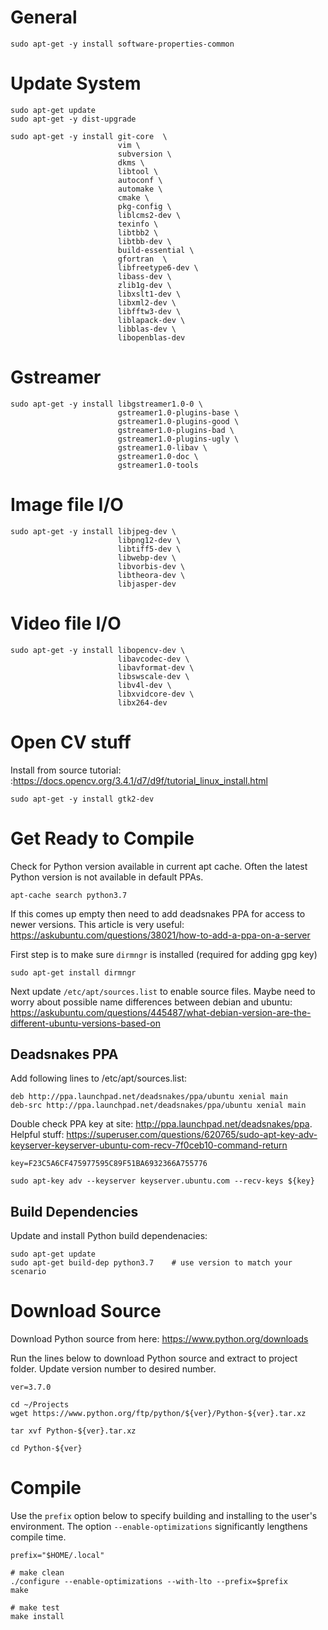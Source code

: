 

# General

    sudo apt-get -y install software-properties-common

# Update System

    sudo apt-get update
    sudo apt-get -y dist-upgrade

    sudo apt-get -y install git-core  \
                            vim \
                            subversion \
                            dkms \
                            libtool \
                            autoconf \
                            automake \
                            cmake \
                            pkg-config \
                            liblcms2-dev \
                            texinfo \
                            libtbb2 \
                            libtbb-dev \
                            build-essential \
                            gfortran  \
                            libfreetype6-dev \
                            libass-dev \
                            zlib1g-dev \
                            libxslt1-dev \
                            libxml2-dev \
                            libfftw3-dev \
                            liblapack-dev \
                            libblas-dev \
                            libopenblas-dev

# Gstreamer

    sudo apt-get -y install libgstreamer1.0-0 \
                            gstreamer1.0-plugins-base \
                            gstreamer1.0-plugins-good \
                            gstreamer1.0-plugins-bad \
                            gstreamer1.0-plugins-ugly \
                            gstreamer1.0-libav \
                            gstreamer1.0-doc \
                            gstreamer1.0-tools

# Image file I/O

    sudo apt-get -y install libjpeg-dev \
                            libpng12-dev \
                            libtiff5-dev \
                            libwebp-dev \
                            libvorbis-dev \
                            libtheora-dev \
                            libjasper-dev

# Video file I/O

    sudo apt-get -y install libopencv-dev \
                            libavcodec-dev \
                            libavformat-dev \
                            libswscale-dev \
                            libv4l-dev \
                            libxvidcore-dev \
                            libx264-dev


# Open CV stuff


Install from source tutorial: :https://docs.opencv.org/3.4.1/d7/d9f/tutorial_linux_install.html

    sudo apt-get -y install gtk2-dev



# Get Ready to Compile

Check for Python version available in current apt cache. Often the latest Python version is not
available in default PPAs.

    apt-cache search python3.7

If this comes up empty then need to add deadsnakes PPA for access to newer versions.
This article is very useful: https://askubuntu.com/questions/38021/how-to-add-a-ppa-on-a-server

First step is to make sure `dirmngr` is installed (required for adding gpg key)

    sudo apt-get install dirmngr

Next update `/etc/apt/sources.list` to enable source files.  Maybe need to worry about possible
name differences between debian and ubuntu: https://askubuntu.com/questions/445487/what-debian-version-are-the-different-ubuntu-versions-based-on


## Deadsnakes PPA

Add following lines to /etc/apt/sources.list:

    deb http://ppa.launchpad.net/deadsnakes/ppa/ubuntu xenial main
    deb-src http://ppa.launchpad.net/deadsnakes/ppa/ubuntu xenial main

Double check PPA key at site: http://ppa.launchpad.net/deadsnakes/ppa.
Helpful stuff: https://superuser.com/questions/620765/sudo-apt-key-adv-keyserver-keyserver-ubuntu-com-recv-7f0ceb10-command-return

    key=F23C5A6CF475977595C89F51BA6932366A755776

    sudo apt-key adv --keyserver keyserver.ubuntu.com --recv-keys ${key}


## Build Dependencies

Update and install Python build dependenacies:

    sudo apt-get update
    sudo apt-get build-dep python3.7    # use version to match your scenario



# Download Source

Download Python source from here: https://www.python.org/downloads

Run the lines below to download Python source and extract to project folder.  Update version
number to desired number.

    ver=3.7.0

    cd ~/Projects
    wget https://www.python.org/ftp/python/${ver}/Python-${ver}.tar.xz

    tar xvf Python-${ver}.tar.xz

    cd Python-${ver}


# Compile

Use the `prefix` option below to specify building and installing to the user's environment.
The option `--enable-optimizations` significantly lengthens compile time.

    prefix="$HOME/.local"

    # make clean
    ./configure --enable-optimizations --with-lto --prefix=$prefix
    make

    # make test
    make install
